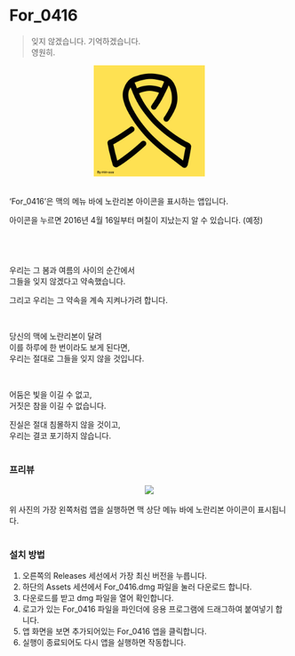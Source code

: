 # For_0416

> 잊지 않겠습니다. 기억하겠습니다. <br>
영원히.

<p align="center">
<img width="200px" src="./image/For_0416__logo.png"/>
</p>
<br>
‘For_0416’은 맥의 메뉴 바에 노란리본 아이콘을 표시하는 앱입니다.

아이콘을 누르면 2016년 4월 16일부터 며칠이 지났는지 알 수 있습니다. (예정)

#
<br>

우리는 그 봄과 여름의 사이의 순간에서\
그들을 잊지 않겠다고 약속했습니다.

그리고 우리는 그 약속을 계속 지켜나가려 합니다.

<br>

당신의 맥에 노란리본이 달려 \
이를 하루에 한 번이라도 보게 된다면,\
우리는 절대로 그들을 잊지 않을 것입니다.

<br>

어둠은 빛을 이길 수 없고,\
거짓은 참을 이길 수 없습니다.


진실은 절대 침몰하지 않을 것이고,\
우리는 결코 포기하지 않습니다.
<br>


#

### 프리뷰
<p align="center">
<img src="./image/스크린샷 2020-08-06 오전 7.28.15.png"/>
</p>

위 사진의 가장 왼쪽처럼 앱을 실행하면 맥 상단 메뉴 바에 노란리본 아이콘이 표시됩니다.

#

### 설치 방법

1. 오른쪽의 Releases 세선에서 가장 최신 버전을 누릅니다.
2. 하단의 Assets 세션에서 For_0416.dmg 파일을 눌러 다운로드 합니다.
3. 다운로드를 받고 dmg 파일을 열어 확인합니다.
4. 로고가 있는 For_0416 파일을 파인더에 응용 프로그램에 드래그하여 붙여넣기 합니다.
5. 앱 화면을 보면 추가되어있는 For_0416 앱을 클릭합니다.
6. 실행이 종료되어도 다시 앱을 실행하면 작동합니다.
